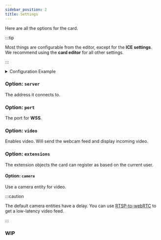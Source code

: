 ```yaml
---
sidebar_position: 2
title: Settings
---
```


Here are all the options for the card.

:::tip

Most things are configurable from the editor, except for the **ICE settings**.
We recommend using the **card editor** for all other settings.

:::

<details>
<summary>Configuration Example</summary>

```yaml title="Card options"
type: custom:sipjs-card
server: 192.168.0.10
port: '8089'
video: false
ringtone: /local/asterisk/ringtone.mp3
button_size: '62'
custom:
  - name: Doorbell
    number: '007'
    icon: mdi:doorbell
    camera: 'camera.doorbell'
  - name: Jordy deskphone
    number: '008'
    icon: mdi:deskphone
    camera: ''
dtmfs:
  - name: Door
    signal: '1'
    icon: mdi:door
extensions:
  - person: person.person1
    name: Test person
    extension: '101'
    secret: 1234
    icon: mdi:person
    entity: binary_sensor.myphone
    camera: ''
  - person: person.jordy
    name: Jordy PC
    extension: '100'
    secret: 1234
    icon: mdi:monitor
  - person: person.tablet
    name: Tablet
    extension: '102'
    secret: 1234
    icon: mdi:tablet
state_color: false 
ringbacktone: /local/asterisk/backtone.mp3
auto_answer: false
buttons:
  - name: 'Garage Door'
    icon: mdi:garage
    entity: switch.garagedoor
custom_title: ''
hide_me: true
iceTimeout: 3 # Default is 5 seconds
iceConfig: # Remove if you don't want to use ICE
  iceCandidatePoolSize: 0
  iceTransportPolicy: all
  iceServers:
    - urls:
        - stun:stun.l.google.com:19302
        - stun:stun1.l.google.com:19302
  rtcpMuxPolicy: require
```

</details>

### Option: `server`
The address it connects to.

### Option: `port`
The port for **WSS**.

### Option: `video`
Enables video. Will send the webcam feed and display incoming video.

### Option: `extensions`
The extension objects the card can register as based on the current user.

#### Option: `camera`
Use a camera entity for video.

:::caution

The default camera entities have a delay. You can use [RTSP-to-webRTC](https://www.home-assistant.io/integrations/rtsp_to_webrtc/) to get a low-latency video feed.

:::

### WIP
